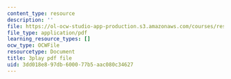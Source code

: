 ```yaml
---
content_type: resource
description: ''
file: https://ol-ocw-studio-app-production.s3.amazonaws.com/courses/res-9-003-brains-minds-and-machines-summer-course-summer-2015/3dd018e897db600077b5aac080c34627_Ch56tU3wb9c.pdf
file_type: application/pdf
learning_resource_types: []
ocw_type: OCWFile
resourcetype: Document
title: 3play pdf file
uid: 3dd018e8-97db-6000-77b5-aac080c34627
---
```

